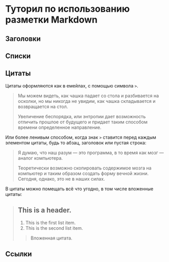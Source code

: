 # Туторил по использованию разметки Markdown
## Заголовки

## Списки

## Цитаты
Цитаты оформляются как в емейлах, с помощью символа `>`.
> Мы можем видеть, как чашка падает со стола и 
> разбивается на осколки, но мы никогда не увидим, как 
> чашка складывается и возвращается на стол. 
> 
> Увеличение беспорядка, или энтропии дает возможность 
> отличить прошлое от будущего и придает таким способом 
> времени определенное направление.

Или более ленивым способом, когда знак `>` ставится
перед каждым элементом цитаты, будь то абзац, заголовок
или пустая строка:
> Я думаю, что наш разум — это программа, в то время как мозг — аналог компьютера. 
>
> Теоретически возможно скопировать содержимое мозга на компьютер и таким образом создать форму вечной жизни. Сегодня, однако, это не в наших силах.

В цитаты можно помещать всё что угодно, в том числе
вложенные цитаты:
> ## This is a header.
>
> 1. This is the first list item.
> 2. This is the second list item.
>
> > Вложенная цитата.

## Ссылки